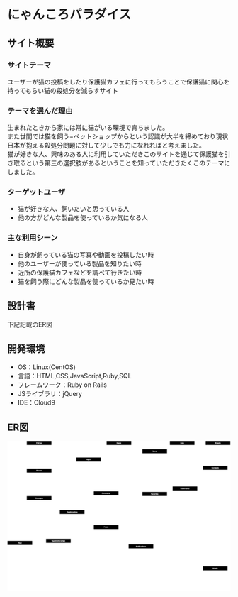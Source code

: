 # にゃんころパラダイス
## サイト概要
### サイトテーマ
ユーザーが猫の投稿をしたり保護猫カフェに行ってもらうことで保護猫に関心を持ってもらい猫の殺処分を減らすサイト
​
### テーマを選んだ理由
生まれたときから家には常に猫がいる環境で育ちました。<br>
また世間では猫を飼う=ペットショップからという認識が大半を締めており現状日本が抱える殺処分問題に対して少しでも力になれればと考えました。<br>
猫が好きな人、興味のある人に利用していただきこのサイトを通じて保護猫を引き取るという第三の選択肢があるということを知っていただきたくこのテーマにしました。
​
### ターゲットユーザ
- 猫が好きな人、飼いたいと思っている人
- 他の方がどんな製品を使っているか気になる人
​
### 主な利用シーン
- 自身が飼っている猫の写真や動画を投稿したい時
- 他のユーザーが使っている製品を知りたい時
- 近所の保護猫カフェなどを調べて行きたい時
- 猫を飼う際にどんな製品を使っているか見たい時
​
## 設計書
下記記載のER図
​
## 開発環境
- OS：Linux(CentOS)
- 言語：HTML,CSS,JavaScript,Ruby,SQL
- フレームワーク：Ruby on Rails
- JSライブラリ：jQuery
- IDE：Cloud9
​
<!-- ## 使用素材
- 外部サービスの画像素材・音声素材を使用した場合は、必ずサービス名とURLを明記してください。
- アプリケーションの実装に使用したgem/bootstrapのリファレンスなどの記載は不要です。
- 使用しない場合は、使用素材の項目をREADMEから削除してください。
折りたたむ -->
## ER図

![ER Diagram](https://github.com/Tsmore/Portfolio101/blob/develop/app/assets/images/portforio101.drawio.svg)
